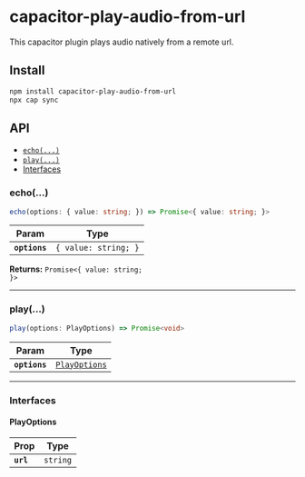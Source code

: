 # capacitor-play-audio-from-url

This capacitor plugin plays audio natively from a remote url.

## Install

```bash
npm install capacitor-play-audio-from-url
npx cap sync
```

## API

<docgen-index>

* [`echo(...)`](#echo)
* [`play(...)`](#play)
* [Interfaces](#interfaces)

</docgen-index>

<docgen-api>
<!--Update the source file JSDoc comments and rerun docgen to update the docs below-->

### echo(...)

```typescript
echo(options: { value: string; }) => Promise<{ value: string; }>
```

| Param         | Type                            |
| ------------- | ------------------------------- |
| **`options`** | <code>{ value: string; }</code> |

**Returns:** <code>Promise&lt;{ value: string; }&gt;</code>

--------------------


### play(...)

```typescript
play(options: PlayOptions) => Promise<void>
```

| Param         | Type                                                |
| ------------- | --------------------------------------------------- |
| **`options`** | <code><a href="#playoptions">PlayOptions</a></code> |

--------------------


### Interfaces


#### PlayOptions

| Prop      | Type                |
| --------- | ------------------- |
| **`url`** | <code>string</code> |

</docgen-api>
